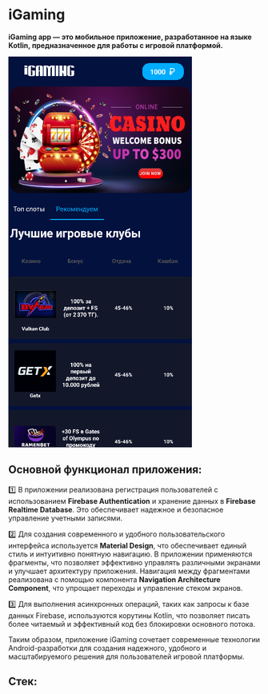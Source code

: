 # iGaming
**iGaming app — это мобильное приложение, разработанное на языке Kotlin, предназначенное для работы с игровой платформой.**
 
  ![main](https://github.com/Inna1Sliva/iGaming/blob/main/assets/%D1%8D%D0%BA%D1%80%D0%B0%D0%BD.png)



## Основной функционал приложения:
:one: В приложении реализована регистрация пользователей с использованием **Firebase Authentication** и хранение данных в **Firebase Realtime Database**.
      Это обеспечивает надежное и безопасное управление учетными записями.
      
:two: Для создания современного и удобного пользовательского интерфейса используется **Material Design**, что обеспечивает единый стиль и интуитивно понятную навигацию. В приложении применяются фрагменты, что позволяет эффективно управлять различными экранами и улучшает архитектуру приложения. Навигация между фрагментами реализована с помощью компонента **Navigation Architecture Component**, что упрощает переходы и управление стеком экранов. 

:three: Для выполнения асинхронных операций, таких как запросы к базе данных Firebase, используются корутины Kotlin, что позволяет писать более читаемый и эффективный код без блокировки основного потока.

Таким образом, приложение iGaming сочетает современные технологии Android-разработки для создания надежного, удобного и масштабируемого решения для пользователей игровой платформы.

## Стек:
